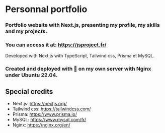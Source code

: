# Personnal portfolio

### Portfolio website with Next.js, presenting my profile, my skills and my projects.

### You can access it at: https://jsproject.fr/

Developed with Next.js with TypeScript, Tailwind css, Prisma et MySQL.

### Created and deployed with 💖 on my own server with Nginx under Ubuntu 22.04.

## Special credits

- Next.js: https://nextjs.org/
- Tailwind css: https://tailwindcss.com/
- Prisma: https://www.prisma.io/
- MySQL: https://www.mysql.com/fr/
- Nginx: https://nginx.org/en/
